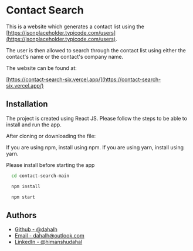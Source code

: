 # Contact Search

This is a website which generates a contact list using the
[https://jsonplaceholder.typicode.com/users](https://jsonplaceholder.typicode.com/users).

The user is then allowed to search through the contact list using either the contact's name
or the contact's company name.

The website can be found at:

[https://contact-search-six.vercel.app/](https://contact-search-six.vercel.app/)

## Installation

The project is created using React JS. Please follow the steps
to be able to install and run the app.

After cloning or downloading the file:

If you are using npm, install using npm. If you are using yarn,
install using yarn.

Please install before starting the app

```bash
  cd contact-search-main
```

```bash
  npm install
```

```bash
  npm start
```

## Authors

- [Github - @dahalh](https://www.github.com/dahalh)
- [Email - dahalh@outlook.com](mailto:dahalh@outlook.com)
- [LinkedIn - @himanshudahal](https://www.linkedin.com/in/himanshudahal/)
